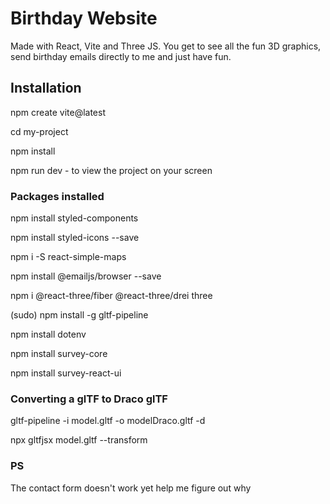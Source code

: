 # Birthday Website

Made with React, Vite and Three JS. You get to see all the fun 3D graphics, send birthday emails directly to me and just have fun. 

## Installation

npm create vite@latest

cd my-project

npm install

npm run dev - to view the project on your screen

### Packages installed 

npm install styled-components

npm install styled-icons --save

npm i -S react-simple-maps

npm install @emailjs/browser --save

npm i @react-three/fiber @react-three/drei three

(sudo) npm install -g gltf-pipeline

npm install dotenv

npm install survey-core

npm install survey-react-ui


### Converting a glTF to Draco glTF

gltf-pipeline -i model.gltf -o modelDraco.gltf -d

npx gltfjsx model.gltf --transform


### PS
The contact form doesn't work yet help me figure out why 